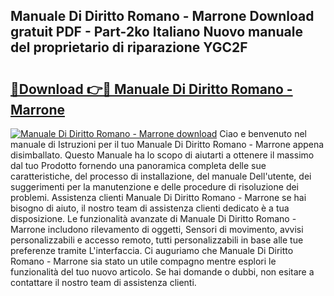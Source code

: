 ## Manuale Di Diritto Romano - Marrone Download gratuit PDF - Part-2ko Italiano Nuovo manuale del proprietario di riparazione YGC2F

# <h2><a href="http://dfbh1mh.blite.top/?on=Manuale+Di+Diritto+Romano+-+Marrone">🔗Download 👉🔴 Manuale Di Diritto Romano - Marrone</a></h2>

[![Manuale Di Diritto Romano - Marrone download](https://i.imgur.com/lujVjoI.png)](http://dfbh1mh.blite.top/?on=Manuale+Di+Diritto+Romano+-+Marrone)
Ciao e benvenuto nel manuale di Istruzioni per il tuo Manuale Di Diritto Romano - Marrone appena disimballato. Questo Manuale ha lo scopo di aiutarti a ottenere il massimo dal tuo Prodotto fornendo una panoramica completa delle sue caratteristiche, del processo di installazione, del manuale Dell'utente, dei suggerimenti per la manutenzione e delle procedure di risoluzione dei problemi. Assistenza clienti Manuale Di Diritto Romano - Marrone se hai bisogno di aiuto, il nostro team di assistenza clienti dedicato è a tua disposizione. Le funzionalità avanzate di Manuale Di Diritto Romano - Marrone includono rilevamento di oggetti, Sensori di movimento, avvisi personalizzabili e accesso remoto, tutti personalizzabili in base alle tue preferenze tramite L'interfaccia. Ci auguriamo che Manuale Di Diritto Romano - Marrone sia stato un utile compagno mentre esplori le funzionalità del tuo nuovo articolo. Se hai domande o dubbi, non esitare a contattare il nostro team di assistenza clienti.
